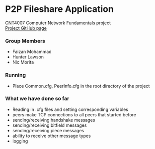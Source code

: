# P2P Fileshare Application
CNT4007 Computer Network Fundamentals project  
[Project GitHub page](https://github.com/hunterlawson/CNT4007-project/)

### Group Members
- Faizan Mohammad
- Hunter Lawson
- Nic Morita

### Running
 - Place Common.cfg, PeerInfo.cfg in the root directory of the project

### What we have done so far
 - Reading in .cfg files and setting corresponding variables
 - peers make TCP connections to all peers that started before
 - sending/receiving handshake messages
 - sending/receiving bitfield messages
 - sending/receiving piece messages
 - ability to receive other message types
 - logging
